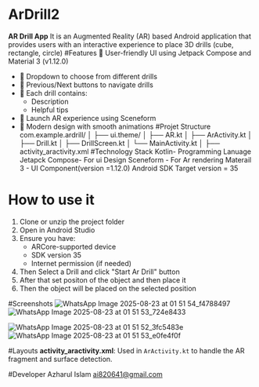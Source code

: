 # ArDrill2
**AR Drill App** It is an Augmented Reality (AR) based Android application that provides users with an interactive experience to place 3D drills (cube, rectangle, circle)
#Features
📱 User-friendly UI using Jetpack Compose and Material 3 (v1.12.0)
- 🔽 Dropdown to choose from different drills
- 🔁 Previous/Next buttons to navigate drills
- 🧠 Each drill contains:
  - Description
  - Helpful tips
- 🚀 Launch AR experience using Sceneform
- 🎨 Modern design with smooth animations
#Projet Structure
com.example.ardrill/
│
├── ui.theme/
│   ├── AR.kt
│   ├── ArActivity.kt
│   ├── Drill.kt
│   ├── DrillScreen.kt
│   └── MainActivity.kt
│
├── activity_aractivity.xml
#Technology Stack
Kotlin- Programming Lanuage
Jetapck Compose- For ui Design
Sceneform - For Ar rendering
Materail 3 - UI Component(version =1.12.0)
Android SDK
Target version = 35

# How to use it
1. Clone or unzip the project folder
2. Open in Android Studio
3. Ensure you have:
   - ARCore-supported device
   - SDK version 35
   - Internet permission (if needed)
4. Then Select a Drill and click "Start Ar Drill" button
5. After that set positon of the object and then place it
6. Then the object will be placed on the selected position

#Screenshots
![WhatsApp Image 2025-08-23 at 01 51 54_f4788497](https://github.com/user-attachments/assets/8dad03ea-cdbd-40bf-9e9d-5559dccf2a89)
![WhatsApp Image 2025-08-23 at 01 51 53_724e8433](https://github.com/user-attachments/assets/c775d94a-8cb2-4c7d-a754-bffe31df5572)

![WhatsApp Image 2025-08-23 at 01 51 52_3fc5483e](https://github.com/user-attachments/assets/566ac829-62cd-4610-8737-53f4f372e27a)
![WhatsApp Image 2025-08-23 at 01 51 53_e0fe4f0f](https://github.com/user-attachments/assets/b7d86eaa-734d-4be5-8ae9-6e1d81772dc5)




#Layouts
**activity_aractivity.xml**: Used in `ArActivity.kt` to handle the AR fragment and surface detection.

#Developer
Azharul Islam
ai820641@gmail.com
